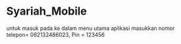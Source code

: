 # Syariah_Mobile

untuk masuk pada ke dalam menu utama aplikasi
masukkan nomor telepon= 082132486023, Pin = 123456

